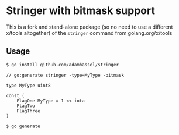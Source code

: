 # Stringer with bitmask support

This is a fork and stand-alone package (so no need to use a different x/tools
altogether) of the `stringer` command from golang.org/x/tools

## Usage

```bash
$ go install github.com/adamhassel/stringer
```

```golang
// go:generate stringer -type=MyType -bitmask

type MyType uint8

const (
	FlagOne MyType = 1 << iota
	FlagTwo
	FlagThree
)
```

```sh
$ go generate
```
